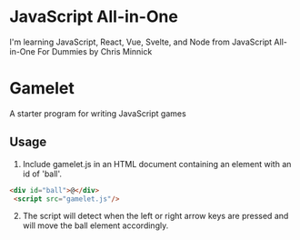 # JavaScript All-in-One
I'm learning JavaScript, React, Vue, Svelte, and Node
from JavaScript All-in-One For Dummies by Chris Minnick

# Gamelet

A starter program for writing JavaScript games

## Usage
1. Include gamelet.js in an HTML document containing an element with an id of 'ball'.
```HTML
<div id="ball">@</div>
 <script src="gamelet.js"/>
```

2. The script will detect when the left or right arrow keys are pressed and will move the ball element accordingly.
